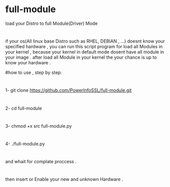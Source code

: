 # full-module
load your Distro to full Module(Driver) Mode

#
if your os(All linux base Distro such as RHEL, DEBIAN , ...) doesnt know your specified hardware , you can run this script program for load all Modules in your kernel , because your kernel in default mode dosent have all module in your image . after load all Module in your kernel the your chance is up to know your hardware .

#how to use , step by step:

#

1- git clone https://github.com/PowerInfoSSL/full-module.git
#
2- cd full-module
#
3- chmod +x src full-module.py
#
4- ./full-module.py
#
#
#
and whait for complate proccess .
#
then insert or Enable your new and unknown Hardware .
